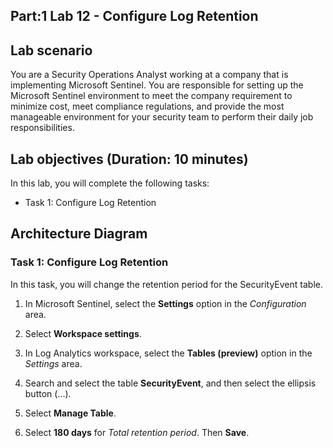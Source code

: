 ## Part:1 Lab 12 - Configure Log Retention

## Lab scenario
You are a Security Operations Analyst working at a company that is implementing Microsoft Sentinel. You are responsible for setting up the Microsoft Sentinel environment to meet the company requirement to minimize cost, meet compliance regulations, and provide the most manageable environment for your security team to perform their daily job responsibilities.

## Lab objectives (Duration: 10 minutes)
In this lab, you will complete the following tasks:
- Task 1: Configure Log Retention

## Architecture Diagram  

### Task 1: Configure Log Retention

In this task, you will change the retention period for the SecurityEvent table.

1. In Microsoft Sentinel, select the **Settings** option in the *Configuration* area.

1. Select **Workspace settings**.

1. In Log Analytics workspace, select the **Tables (preview)** option in the *Settings* area.

1. Search and select the table **SecurityEvent**, and then select the ellipsis button (...).

1. Select **Manage Table**.

1. Select **180 days** for *Total retention period*. Then **Save**.
